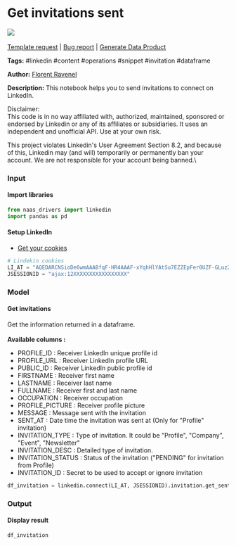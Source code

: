 # Get invitations sent

[![](https://naasai-public.s3.eu-west-3.amazonaws.com/Open\_in\_Naas\_Lab.svg)](https://app.naas.ai/user-redirect/naas/downloader?url=https://raw.githubusercontent.com/jupyter-naas/awesome-notebooks/master/LinkedIn/LinkedIn\_Get\_invitations\_sent.ipynb)\
\
[Template request](https://github.com/jupyter-naas/awesome-notebooks/issues/new?assignees=\&labels=\&template=template-request.md\&title=Tool+-+Action+of+the+notebook+) | [Bug report](https://github.com/jupyter-naas/awesome-notebooks/issues/new?assignees=\&labels=bug\&template=bug\_report.md\&title=LinkedIn+-+Get+invitations+sent:+Error+short+description) | [Generate Data Product](https://app.naas.ai/user-redirect/naas/downloader?url=https://raw.githubusercontent.com/jupyter-naas/awesome-notebooks/master/Naas/Naas\_Start\_data\_product.ipynb)

**Tags:** #linkedin #content #operations #snippet #invitation #dataframe

**Author:** [Florent Ravenel](https://www.linkedin.com/in/ACoAABCNSioBW3YZHc2lBHVG0E\_TXYWitQkmwog/)

**Description:** This notebook helps you to send invitations to connect on LinkedIn.

Disclaimer:\
This code is in no way affiliated with, authorized, maintained, sponsored or endorsed by Linkedin or any of its affiliates or subsidiaries. It uses an independent and unofficial API. Use at your own risk.

This project violates Linkedin's User Agreement Section 8.2, and because of this, Linkedin may (and will) temporarily or permanently ban your account. We are not responsible for your account being banned.\


### Input

#### Import libraries

```python
from naas_drivers import linkedin
import pandas as pd
```

#### Setup LinkedIn

* [Get your cookies](../../d20a8e7e508e42af8a5b52e33f3dba75/)

```python
# Lindekin cookies
LI_AT = "AQEDARCNSioDe6wmAAABfqF-HR4AAAF-xYqhHlYAtSu7EZZEpFer0UZF-GLuz2DNSz4asOOyCRxPGFjenv37irMObYYgxxxxxxx"
JSESSIONID = "ajax:12XXXXXXXXXXXXXXXXX"
```

### Model

#### Get invitations

Get the information returned in a dataframe.\
\
**Available columns :**

* PROFILE\_ID : Receiver LinkedIn unique profile id
* PROFILE\_URL : Receiver LinkedIn profile URL
* PUBLIC\_ID : Receiver LinkedIn public profile id
* FIRSTNAME : Receiver first name
* LASTNAME : Receiver last name
* FULLNAME : Receiver first and last name
* OCCUPATION : Receiver occupation
* PROFILE\_PICTURE : Receiver profile picture
* MESSAGE : Message sent with the invitation
* SENT\_AT : Date time the invitation was sent at (Only for "Profile" invitation)
* INVITATION\_TYPE : Type of invitation. It could be "Profile", "Company", "Event", "Newsletter"
* INVITATION\_DESC : Detailed type of invitation.
* INVITATION\_STATUS : Status of the invitation ("PENDING" for invitation from Profile)
* INVITATION\_ID : Secret to be used to accept or ignore invitation

```python
df_invitation = linkedin.connect(LI_AT, JSESSIONID).invitation.get_sent()
```

### Output

#### Display result

```python
df_invitation
```
